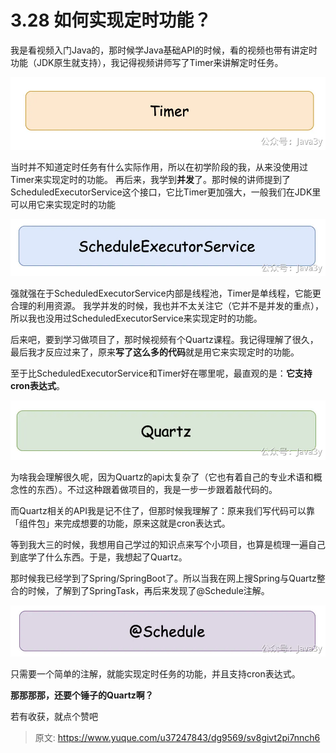 # 3.28 如何实现定时功能？

我是看视频入门Java的，那时候学Java基础API的时候，看的视频也带有讲定时功能（JDK原生就支持），我记得视频讲师写了Timer来讲解定时任务。

![1649685784827-b0746a0b-9ce9-4bc4-8b9c-3b8611f47d43.png](./img/YANM2oKigFL1qWfa/1649685784827-b0746a0b-9ce9-4bc4-8b9c-3b8611f47d43-810545.webp)

当时并不知道定时任务有什么实际作用，所以在初学阶段的我，从来没使用过Timer来实现定时的功能。
再后来，我学到**并发**了。那时候的讲师提到了ScheduledExecutorService这个接口，它比Timer更加强大，一般我们在JDK里可以用它来实现定时的功能

![1649685784899-6e947c67-03b8-421a-bcb6-42a14e3708e3.png](./img/YANM2oKigFL1qWfa/1649685784899-6e947c67-03b8-421a-bcb6-42a14e3708e3-301400.webp)

强就强在于ScheduledExecutorService内部是线程池，Timer是单线程，它能更合理的利用资源。
我学并发的时候，我也并不太关注它（它并不是并发的重点），所以我也没用过ScheduledExecutorService来实现定时的功能。

后来吧，要到学习做项目了，那时候视频有个Quartz课程。我记得理解了很久，最后我才反应过来了，原来**写了这么多的代码**就是用它来实现定时的功能。

至于比ScheduledExecutorService和Timer好在哪里呢，最直观的是：**它支持cron表达式**。

![1649685784918-294d49f3-d485-45b2-9168-4d61a75f857f.png](./img/YANM2oKigFL1qWfa/1649685784918-294d49f3-d485-45b2-9168-4d61a75f857f-742679.webp)

为啥我会理解很久呢，因为Quartz的api太复杂了（它也有着自己的专业术语和概念性的东西）。不过这种跟着做项目的，我是一步一步跟着敲代码的。

而Quartz相关的API我是记不住了，但那时候我理解了：原来我们写代码可以靠「组件包」来完成想要的功能，原来这就是cron表达式。

等到我大三的时候，我想用自己学过的知识点来写个小项目，也算是梳理一遍自己到底学了什么东西。于是，我想起了Quartz。

那时候我已经学到了Spring/SpringBoot了。所以当我在网上搜Spring与Quartz整合的时候，了解到了SpringTask，再后来发现了@Schedule注解。

![1649685784925-bc7867c9-652d-4b80-988a-e09b56e789c3.png](./img/YANM2oKigFL1qWfa/1649685784925-bc7867c9-652d-4b80-988a-e09b56e789c3-536153.webp)

只需要一个简单的注解，就能实现定时任务的功能，并且支持cron表达式。

**那那那那，还要个锤子的Quartz啊？**

若有收获，就点个赞吧

 


> 原文: <https://www.yuque.com/u37247843/dg9569/sv8givt2pi7nnch6>